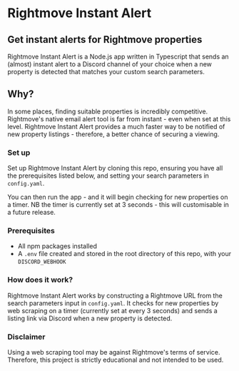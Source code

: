 # Rightmove Instant Alert

## Get instant alerts for Rightmove properties

Rightmove Instant Alert is a Node.js app written in Typescript that sends an (almost) instant alert to a Discord channel of your choice when a new property is detected that matches your custom search parameters.

## Why?

In some places, finding suitable properties is incredibly competitive. Rightmove's native email alert tool is far from instant - even when set at this level. Rightmove Instant Alert provides a much faster way to be notified of new property listings - therefore, a better chance of securing a viewing.

### Set up

Set up Rightmove Instant Alert by cloning this repo, ensuring you have all the prerequisites listed below, and setting your search parameters in `config.yaml`.

You can then run the app - and it will begin checking for new properties on a timer. NB the timer is currently set at 3 seconds - this will customisable in a future release.

### Prerequisites
* All npm packages installed
* A `.env` file created and stored in the root directory of this repo, with your `DISCORD_WEBHOOK`

### How does it work?

Rightmove Instant Alert works by constructing a Rightmove URL from the search parameters input in `config.yaml`. It checks for new properties by web scraping on a timer (currently set at every 3 seconds) and sends a listing link via Discord when a new property is detected.

### Disclaimer

Using a web scraping tool may be against Rightmove's terms of service. Therefore, this project is strictly educational and not intended to be used.
